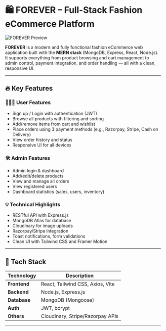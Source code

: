 # 🛍️ FOREVER – Full-Stack Fashion eCommerce Platform

![FOREVER Preview](<img width="658" height="791" alt="image" src="https://github.com/user-attachments/assets/7ee57957-0bc8-4eaf-aa0e-bb1e8bc22830"/>)

**FOREVER** is a modern and fully functional fashion eCommerce web application built with the **MERN stack** (MongoDB, Express, React, Node.js). It supports everything from product browsing and cart management to admin control, payment integration, and order handling — all with a clean, responsive UI.

---

## 🔥 Key Features

### 🧑‍🤝‍🧑 User Features
- Sign up / Login with authentication (JWT)
- Browse all products with filtering and sorting
- Add/remove items from cart and wishlist
- Place orders using 3 payment methods (e.g., Razorpay, Stripe, Cash on Delivery)
- View order history and status
- Responsive UI for all devices

### 🛠️ Admin Features
- Admin login & dashboard
- Add/edit/delete products
- View and manage all orders
- View registered users
- Dashboard statistics (sales, users, inventory)

### 💡 Technical Highlights
- RESTful API with Express.js
- MongoDB Atlas for database
- Cloudinary for image uploads
- Razorpay/Stripe integration
- Toast notifications, form validations
- Clean UI with Tailwind CSS and Framer Motion

---

## 🧱 Tech Stack

| Technology     | Description                        |
|----------------|------------------------------------|
| **Frontend**   | React, Tailwind CSS, Axios, Vite   |
| **Backend**    | Node.js, Express.js                |
| **Database**   | MongoDB (Mongoose)                 |
| **Auth**       | JWT, bcrypt                        |
| **Others**     | Cloudinary, Stripe/Razorpay APIs   |

---

